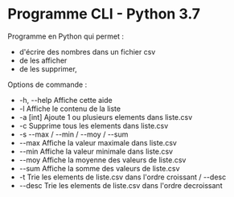 
# Programme CLI - Python 3.7

Programme en Python qui permet : 

- d'écrire des nombres dans un fichier csv
- de les afficher
- de les supprimer,

Options de commande :

  - -h, --help    Affiche cette aide
  - -l            Affiche le contenu de la liste
  - -a [int]      Ajoute 1 ou plusieurs elements dans liste.csv
  - -c            Supprime tous les elements dans liste.csv
  - -s            --max / --min / --moy / --sum
  - --max         Affiche la valeur maximale dans liste.csv
  - --min         Affiche la valeur minimale dans liste.csv
  - --moy         Affiche la moyenne des valeurs de liste.csv
  - --sum         Affiche la somme des valeurs de liste.csv
  - -t            Trie les elements de liste.csv dans l'ordre croissant / --desc
  - --desc        Trie les elements de liste.csv dans l'ordre decroissant
